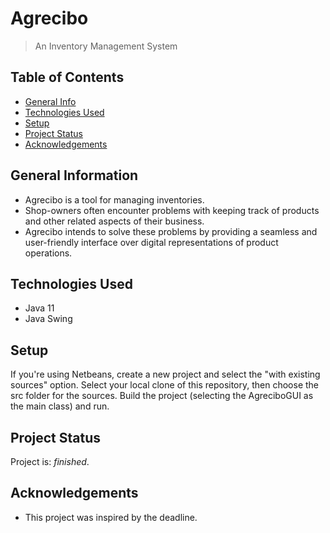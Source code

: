 # Agrecibo
> An Inventory Management System

## Table of Contents
* [General Info](#general-information)
* [Technologies Used](#technologies-used)
* [Setup](#setup)
* [Project Status](#project-status)
* [Acknowledgements](#acknowledgements)



## General Information
- Agrecibo is a tool for managing inventories.
- Shop-owners often encounter problems with keeping track of products and other related aspects of their business.
- Agrecibo intends to solve these problems by providing a seamless and user-friendly interface over digital representations of product operations.

## Technologies Used
- Java 11
- Java Swing

## Setup
If you're using Netbeans, create a new project and select the "with existing sources" option.
Select your local clone of this repository, then choose the src folder for the sources.
Build the project (selecting the AgreciboGUI as the main class) and run.

## Project Status
Project is: _finished_.

## Acknowledgements
- This project was inspired by the deadline.
